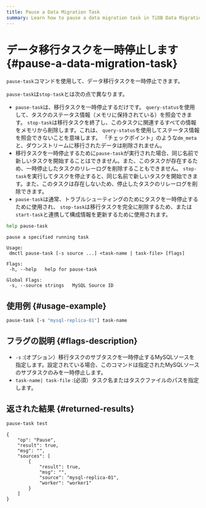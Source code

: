 ```yaml
---
title: Pause a Data Migration Task
summary: Learn how to pause a data migration task in TiDB Data Migration.
---
```


# データ移行タスクを一時停止します {#pause-a-data-migration-task}

`pause-task`コマンドを使用して、データ移行タスクを一時停止できます。

`pause-task`は`stop-task`とは次の点で異なります。

-   `pause-task`は、移行タスクを一時停止するだけです。 `query-status`を使用して、タスクのステータス情報（メモリに保持されている）を照会できます。 `stop-task`は移行タスクを終了し、このタスクに関連するすべての情報をメモリから削除します。これは、 `query-status`を使用してステータス情報を照会できないことを意味します。 「チェックポイント」のような`dm_meta`と、ダウンストリームに移行されたデータは削除されません。
-   移行タスクを一時停止するために`pause-task`が実行された場合、同じ名前で新しいタスクを開始することはできません。また、このタスクが存在するため、一時停止したタスクのリレーログを削除することもできません。 `stop-task`を実行してタスクを停止すると、同じ名前で新しいタスクを開始できます。また、このタスクは存在しないため、停止したタスクのリレーログを削除できます。
-   `pause-task`は通常、トラブルシューティングのためにタスクを一時停止するために使用され、 `stop-task`は移行タスクを完全に削除するため、または`start-task`と連携して構成情報を更新するために使用されます。


```bash
help pause-task
```

```
pause a specified running task

Usage:
 dmctl pause-task [-s source ...] <task-name | task-file> [flags]

Flags:
 -h, --help   help for pause-task

Global Flags:
 -s, --source strings   MySQL Source ID
```

## 使用例 {#usage-example}


```bash
pause-task [-s "mysql-replica-01"] task-name
```

## フラグの説明 {#flags-description}

-   `-s` :(オプション）移行タスクのサブタスクを一時停止するMySQLソースを指定します。設定されている場合、このコマンドは指定されたMySQLソースのサブタスクのみを一時停止します。
-   `task-name| task-file` :(必須）タスク名またはタスクファイルのパスを指定します。

## 返された結果 {#returned-results}


```bash
pause-task test
```

```
{
    "op": "Pause",
    "result": true,
    "msg": "",
    "sources": [
        {
            "result": true,
            "msg": "",
            "source": "mysql-replica-01",
            "worker": "worker1"
        }
    ]
}
```
